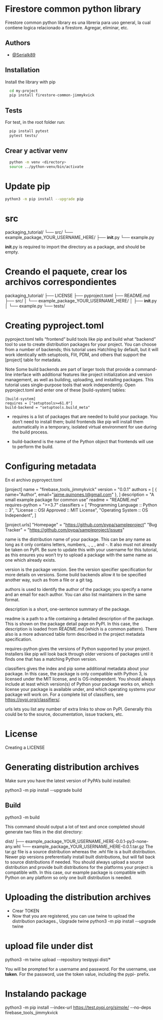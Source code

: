 # Firestore common python library

Firestore common python library es una libreria para uso general, la cual contiene logica relacionado a firestore. Agregar, eliminar, etc.

## Authors

- [@Serialk89](https://github.com/Serialk89)


## Installation

Install the library with pip

```bash
  cd my-project
  pip install firestore-common-jimmykvick
```

## Tests

For test, in the root folder run:

```bash
  pip install pytest
  pytest tests/
```
    
## Crear y activar venv

```bash
  python -m venv <directory>
  source ../python-venv/bin/activate 
```

 
# Update pip
```bash
python3 -m pip install --upgrade pip
```

# src
packaging_tutorial/
└── src/
    └── example_package_YOUR_USERNAME_HERE/
        ├── __init__.py
        └── example.py

__init__.py is required to import the directory as a package, and should be empty.

# Creando el paquete, crear los archivos correspondientes
packaging_tutorial/
├── LICENSE
├── pyproject.toml
├── README.md
├── src/
│   └── example_package_YOUR_USERNAME_HERE/
│       ├── __init__.py
│       └── example.py
└── tests/

# Creating pyproject.toml
pyproject.toml tells “frontend” build tools like pip and build what “backend” tool to use to create distribution packages for your project. You can choose from a number of backends; this tutorial uses Hatchling by default, but it will work identically with setuptools, Flit, PDM, and others that support the [project] table for metadata.

Note Some build backends are part of larger tools that provide a command-line interface with additional features like project initialization and version management, as well as building, uploading, and installing packages. This tutorial uses single-purpose tools that work independently.
Open pyproject.toml and enter one of these [build-system] tables:

```
[build-system]
requires = ["setuptools>=61.0"]
build-backend = "setuptools.build_meta"
```
- requires is a list of packages that are needed to build your package. You don’t need to install them; build frontends like pip will install them automatically in a temporary, isolated virtual environment for use during the build process.

- build-backend is the name of the Python object that frontends will use to perform the build.

# Configuring metadata
En el archivo pyproyect.toml

[project]
name = "firebase_tools_jimmykvick"
version = "0.0.1"
authors = [
  { name="Author", email="jaime.quinones.t@gmail.com" },
]
description = "A small example package for common use"
readme = "README.md"
requires-python = ">=3.7"
classifiers = [
    "Programming Language :: Python :: 3",
    "License :: OSI Approved :: MIT License",
    "Operating System :: OS Independent",
]

[project.urls]
"Homepage" = "https://github.com/pypa/sampleproject"
"Bug Tracker" = "https://github.com/pypa/sampleproject/issues"


name is the distribution name of your package. This can be any name as long as it only contains letters, numbers, ., _ , and -. It also must not already be taken on PyPI. Be sure to update this with your username for this tutorial, as this ensures you won’t try to upload a package with the same name as one which already exists.

version is the package version. See the version specifier specification for more details on versions. Some build backends allow it to be specified another way, such as from a file or a git tag.

authors is used to identify the author of the package; you specify a name and an email for each author. You can also list maintainers in the same format.

description is a short, one-sentence summary of the package.

readme is a path to a file containing a detailed description of the package. This is shown on the package detail page on PyPI. In this case, the description is loaded from README.md (which is a common pattern). There also is a more advanced table form described in the project metadata specification.

requires-python gives the versions of Python supported by your project. Installers like pip will look back through older versions of packages until it finds one that has a matching Python version.

classifiers gives the index and pip some additional metadata about your package. In this case, the package is only compatible with Python 3, is licensed under the MIT license, and is OS-independent. You should always include at least which version(s) of Python your package works on, which license your package is available under, and which operating systems your package will work on. For a complete list of classifiers, see https://pypi.org/classifiers/.

urls lets you list any number of extra links to show on PyPI. Generally this could be to the source, documentation, issue trackers, etc.

# License
Creating a LICENSE

# Generating distribution archives
Make sure you have the latest version of PyPA’s build installed:

python3 -m pip install --upgrade build

## Build
python3 -m build

This command should output a lot of text and once completed should generate two files in the dist directory:

dist/
├── example_package_YOUR_USERNAME_HERE-0.0.1-py3-none-any.whl
└── example_package_YOUR_USERNAME_HERE-0.0.1.tar.gz
The tar.gz file is a source distribution whereas the .whl file is a built distribution. Newer pip versions preferentially install built distributions, but will fall back to source distributions if needed. You should always upload a source distribution and provide built distributions for the platforms your project is compatible with. In this case, our example package is compatible with Python on any platform so only one built distribution is needed.

# Uploading the distribution archives
- Crear TOKEN
- Now that you are registered, you can use twine to upload the distribution packages., Upgrade twine
python3 -m pip install --upgrade twine

# upload file under dist
python3 -m twine upload --repository testpypi dist/*

You will be prompted for a username and password. For the username, use __token__. For the password, use the token value, including the pypi- prefix.

# Instalando package
python3 -m pip install --index-url https://test.pypi.org/simple/ --no-deps firebase_tools_jimmykvick

